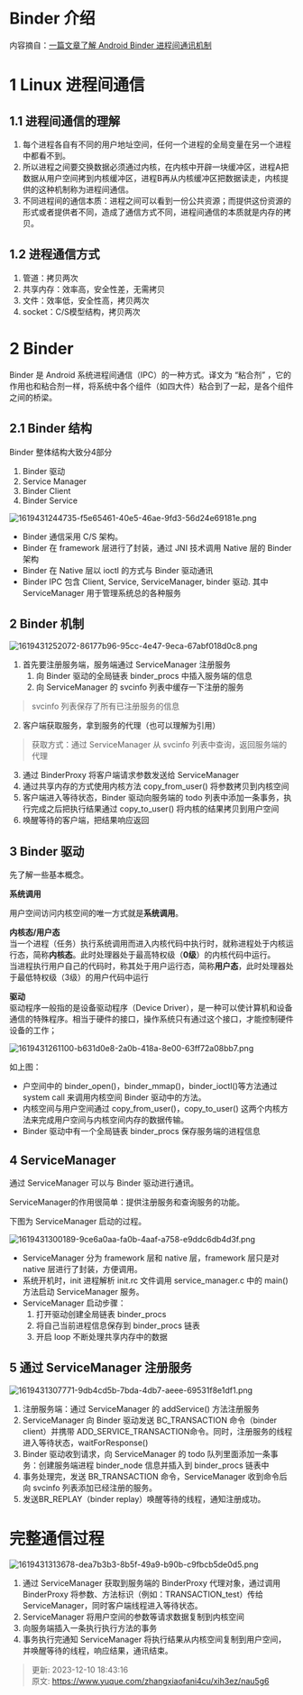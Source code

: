 # Binder 介绍

内容摘自：[一篇文章了解 Android Binder 进程间通讯机制](https://blog.csdn.net/freekiteyu/article/details/70082302)

# 1 Linux 进程间通信
## 1.1 进程间通信的理解
1. 每个进程各自有不同的用户地址空间，任何一个进程的全局变量在另一个进程中都看不到。
2. 所以进程之间要交换数据必须通过内核，在内核中开辟一块缓冲区，进程A把数据从用户空间拷到内核缓冲区，进程B再从内核缓冲区把数据读走，内核提供的这种机制称为进程间通信。
3. 不同进程间的通信本质：进程之间可以看到一份公共资源；而提供这份资源的形式或者提供者不同，造成了通信方式不同，进程间通信的本质就是内存的拷贝。

## 1.2 进程通信方式
1. 管道：拷贝两次
2. 共享内存：效率高，安全性差，无需拷贝
3. 文件：效率低，安全性高，拷贝两次
4. socket：C/S模型结构，拷贝两次

# 2 Binder
Binder 是 Android 系统进程间通信（IPC）的一种方式。译文为 “粘合剂” ，它的作用也和粘合剂一样，将系统中各个组件（如四大件）粘合到了一起，是各个组件之间的桥梁。

## 2.1 Binder 结构
Binder 整体结构大致分4部分

1. Binder 驱动
2. Service Manager
3. Binder Client
4. Binder Service

![1619431244735-f5e65461-40e5-46ae-9fd3-56d24e69181e.png](img/qH-j_ORGISkXe3XO/1619431244735-f5e65461-40e5-46ae-9fd3-56d24e69181e-659153.png)



+ Binder 通信采用 C/S 架构。
+ Binder 在 framework 层进行了封装，通过 JNI 技术调用 Native 层的 Binder 架构
+ Binder 在 Native 层以 ioctl 的方式与 Binder 驱动通讯
+ Binder IPC 包含 Client, Service, ServiceManager, binder 驱动. 其中 ServiceManager 用于管理系统总的各种服务

## 2 Binder 机制
![1619431252072-86177b96-95cc-4e47-9eca-67abf018d0c8.png](img/qH-j_ORGISkXe3XO/1619431252072-86177b96-95cc-4e47-9eca-67abf018d0c8-176569.png)



1. 首先要注册服务端，服务端通过 ServiceManager 注册服务
    1. 向 Binder 驱动的全局链表 binder_procs 中插入服务端的信息
    2. 向 ServiceManager 的 svcinfo 列表中缓存一下注册的服务

> svcinfo 列表保存了所有已注册服务的信息
>

2. 客户端获取服务，拿到服务的代理（也可以理解为引用）

> 获取方式：通过 ServiceManager 从 svcinfo 列表中查询，返回服务端的代理
>

3. 通过 BinderProxy 将客户端请求参数发送给 ServiceManager
4. 通过共享内存的方式使用内核方法 copy_from_user() 将参数拷贝到内核空间
5. 客户端进入等待状态，Binder 驱动向服务端的 todo 列表中添加一条事务，执行完成之后把执行结果通过 copy_to_user() 将内核的结果拷贝到用户空间
6. 唤醒等待的客户端，把结果响应返回



## 3 Binder 驱动
先了解一些基本概念。

**系统调用**

用户空间访问内核空间的唯一方式就是**系统调用**。

**内核态/用户态**  
当一个进程（任务）执行系统调用而进入内核代码中执行时，就称进程处于内核运行态，简称**内核态**。此时处理器处于最高特权级（**0级**）的内核代码中运行。  
当进程执行用户自己的代码时，称其处于用户运行态，简称**用户态**，此时处理器处于最低特权级（3级）的用户代码中运行

**驱动**  
驱动程序一般指的是设备驱动程序（Device Driver），是一种可以使计算机和设备通信的特殊程序。相当于硬件的接口，操作系统只有通过这个接口，才能控制硬件设备的工作；

![1619431261100-b631d0e8-2a0b-418a-8e00-63ff72a08bb7.png](img/qH-j_ORGISkXe3XO/1619431261100-b631d0e8-2a0b-418a-8e00-63ff72a08bb7-453596.png)

如上图：



+ 户空间中的 binder_open()，binder_mmap()，binder_ioctl()等方法通过 system call 来调用内核空间 Binder 驱动中的方法。
+ 内核空间与用户空间通过 copy_from_user()，copy_to_user() 这两个内核方法来完成用户空间与内核空间内存的数据传输。
+ Binder 驱动中有一个全局链表 binder_procs 保存服务端的进程信息



## 4 ServiceManager


通过 ServiceManager 可以与 Binder 驱动进行通讯。

ServiceManager的作用很简单：提供注册服务和查询服务的功能。

下图为 ServiceManager 启动的过程。

![1619431300189-9ce6a0aa-fa0b-4aaf-a758-e9ddc6db4d3f.png](img/qH-j_ORGISkXe3XO/1619431300189-9ce6a0aa-fa0b-4aaf-a758-e9ddc6db4d3f-370017.png)



+ ServiceManager 分为 framework 层和 native 层，framework 层只是对 native 层进行了封装，方便调用。
+ 系统开机时，init 进程解析 init.rc 文件调用 service_manager.c 中的 main() 方法启动 ServiceManager 服务。
+ ServiceManager 启动步骤：
    1. 打开驱动创建全局链表 binder_procs
    2. 将自己当前进程信息保存到 binder_procs 链表
    3. 开启 loop 不断处理共享内存中的数据

  


## 5 通过 ServiceManager 注册服务
![1619431307771-9db4cd5b-7bda-4db7-aeee-69531f8e1df1.png](img/qH-j_ORGISkXe3XO/1619431307771-9db4cd5b-7bda-4db7-aeee-69531f8e1df1-909761.png)



1. 注册服务端：通过 ServiceManager 的 addService() 方法注册服务
2. ServiceManager 向 Binder 驱动发送 BC_TRANSACTION 命令（binder client）并携带 ADD_SERVICE_TRANSACTION命令。同时，注册服务的线程进入等待状态，waitForResponse()
3. Binder 驱动收到请求，向 ServiceManager 的 todo 队列里面添加一条事务：创建服务端进程 binder_node 信息并插入到 binder_procs 链表中
4. 事务处理完，发送 BR_TRANSACTION 命令，ServiceManager 收到命令后向 svcinfo 列表添加已经注册的服务。
5. 发送BR_REPLAY（binder replay）唤醒等待的线程，通知注册成功。



# 完整通信过程
![1619431313678-dea7b3b3-8b5f-49a9-b90b-c9fbcb5de0d5.png](img/qH-j_ORGISkXe3XO/1619431313678-dea7b3b3-8b5f-49a9-b90b-c9fbcb5de0d5-445947.png)



1. 通过 ServiceManager 获取到服务端的 BinderProxy 代理对象，通过调用 BinderProxy 将参数、方法标识（例如：TRANSACTION_test）传给 ServiceManager，同时客户端线程进入等待状态。
2. ServiceManager 将用户空间的参数等请求数据复制到内核空间
3. 向服务端插入一条执行执行方法的事务
4. 事务执行完通知 ServiceManager 将执行结果从内核空间复制到用户空间，并唤醒等待的线程，响应结果，通讯结束。



> 更新: 2023-12-10 18:43:16  
> 原文: <https://www.yuque.com/zhangxiaofani4cu/xih3ez/nau5g6>